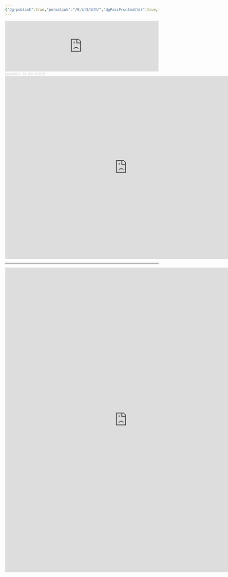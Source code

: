 ```yaml
---
{"dg-publish":true,"permalink":"/9.일지/일정/","dgPassFrontmatter":true,"noteIcon":""}
---
```


<iframe width="100%" height="166" scrolling="no" frameborder="no" allow="autoplay" src="https://w.soundcloud.com/player/?url=https%3A//api.soundcloud.com/tracks/9057075&color=%23ff5500&auto_play=false&hide_related=false&show_comments=true&show_user=true&show_reposts=false&show_teaser=true"></iframe><div style="font-size: 10px; color: #cccccc;line-break: anywhere;word-break: normal;overflow: hidden;white-space: nowrap;text-overflow: ellipsis; font-family: Interstate,Lucida Grande,Lucida Sans Unicode,Lucida Sans,Garuda,Verdana,Tahoma,sans-serif;font-weight: 100;"><a href="https://soundcloud.com/kjm940923" title="kjm940923" target="_blank" style="color: #cccccc; text-decoration: none;">kjm940923</a> · <a href="https://soundcloud.com/kjm940923/14-1" title="14. 내가 쓰러지면" target="_blank" style="color: #cccccc; text-decoration: none;">14. 내가 쓰러지면</a></div>


<iframe src="https://calendar.google.com/calendar/embed?src=junehwanbae%40gmail.com&ctz=Asia%2FSeoul" style="border: 0" width="800" height="600" frameborder="0" scrolling="no"></iframe>

---

<iframe src="https://calendar.google.com/calendar/appointments/schedules/AcZssZ1-yB-OKB79yti8UGU2-w_zTBlFW4Ubtc_DJYW5ukhuw6HBoJiyuvtoXr36V7Cv7no3ouX7G1R3?gv=true" style="border: 0" width="800" height="1000" frameborder="0"></iframe>
